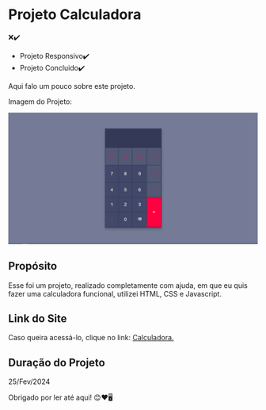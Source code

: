 <h1>Projeto Calculadora</h1>
❌✔️
<p> <ul> <li>Projeto Responsivo✔️ </li> <li>Projeto Concluido✔️</li> </ul></p>

<p>Aqui falo um pouco sobre este projeto.</p>

<p>Imagem do Projeto:</p>
<img src="https://github.com/vitorarevalo/projeto-calculadora/blob/main/Calculadora.png?raw=true" width="700px">

## Propósito
<p>Esse foi um projeto, realizado completamente com ajuda, em que eu quis fazer uma calculadora funcional, utilizei HTML, CSS e Javascript.</p>

## Link do Site
<p>Caso queira acessá-lo, clique no link: <a href="https://vitorarevalo.github.io/projeto-calculadora/" target="_blank">Calculadora.</a></p>

## Duração do Projeto 
<p>25/Fev/2024</p>

<p>Obrigado por ler até aqui! 😊❤️🖥️</p>



